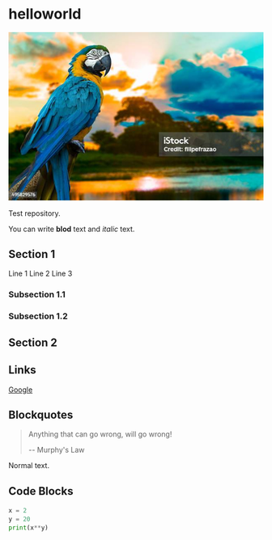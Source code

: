 # helloworld

![](banner.jpg)

Test repository.

You can write **blod** text and *italic* text.

## Section 1

Line 1
Line 2
Line 3

### Subsection 1.1

### Subsection 1.2

## Section 2

## Links

[Google](https://google.com/)

## Blockquotes

> Anything that can go wrong, will go wrong!
> 
> -- Murphy's Law

Normal text.

## Code Blocks

```python
x = 2
y = 20
print(x**y)
```
